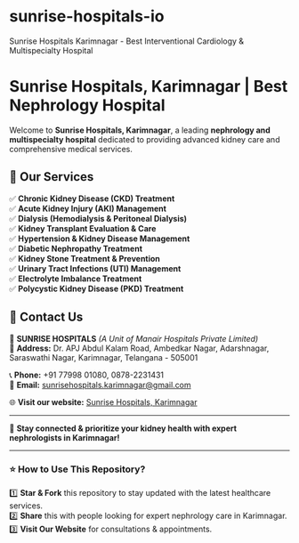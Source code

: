 # sunrise-hospitals-io
Sunrise Hospitals Karimnagar - Best Interventional Cardiology &amp; Multispecialty Hospital
# Sunrise Hospitals, Karimnagar | Best Nephrology Hospital  

Welcome to **Sunrise Hospitals, Karimnagar**, a leading **nephrology and multispecialty hospital** dedicated to providing advanced kidney care and comprehensive medical services.  

## 🌟 Our Services  
✅ **Chronic Kidney Disease (CKD) Treatment**  
✅ **Acute Kidney Injury (AKI) Management**  
✅ **Dialysis (Hemodialysis & Peritoneal Dialysis)**  
✅ **Kidney Transplant Evaluation & Care**  
✅ **Hypertension & Kidney Disease Management**  
✅ **Diabetic Nephropathy Treatment**  
✅ **Kidney Stone Treatment & Prevention**  
✅ **Urinary Tract Infections (UTI) Management**  
✅ **Electrolyte Imbalance Treatment**  
✅ **Polycystic Kidney Disease (PKD) Treatment**  

## 📍 Contact Us  
🏥 **SUNRISE HOSPITALS** *(A Unit of Manair Hospitals Private Limited)*  
📍 **Address:** Dr. APJ Abdul Kalam Road, Ambedkar Nagar, Adarshnagar, Saraswathi Nagar, Karimnagar, Telangana - 505001  

📞 **Phone:** +91 77998 01080, 0878-2231431  
📧 **Email:** sunrisehospitals.karimnagar@gmail.com  

🌐 **Visit our website:** [Sunrise Hospitals, Karimnagar](https://www.sunrisesuperspecialty.com/)  

---

📢 **Stay connected & prioritize your kidney health with expert nephrologists in Karimnagar!**  

---

### ⭐ How to Use This Repository?  
1️⃣ **Star & Fork** this repository to stay updated with the latest healthcare services.  
2️⃣ **Share** this with people looking for expert nephrology care in Karimnagar.  
3️⃣ **Visit Our Website** for consultations & appointments.  
